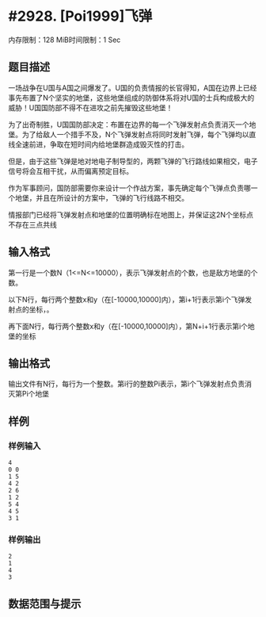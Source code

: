 # #2928. [Poi1999]飞弹

内存限制：128 MiB时间限制：1 Sec

## 题目描述

一场战争在U国与A国之间爆发了。U国的负责情报的长官得知，A国在边界上已经事先布置了N个坚实的地堡，这些地堡组成的防御体系将对U国的士兵构成极大的威胁！U国国防部不得不在进攻之前先摧毁这些地堡！

为了出奇制胜，U国国防部决定：布置在边界的每一个飞弹发射点负责消灭一个地堡。为了给敌人一个措手不及，N个飞弹发射点将同时发射飞弹，每个飞弹均以直线全速前进，争取在短时间内给地堡群造成毁灭性的打击。

但是，由于这些飞弹是地对地电子制导型的，两颗飞弹的飞行路线如果相交，电子信号将会互相干扰，从而偏离预定目标。

作为军事顾问，国防部需要你来设计一个作战方案，事先确定每个飞弹点负责哪一个地堡，并且在所设计的方案中，飞弹的飞行线路不相交。

情报部门已经将飞弹发射点和地堡的位置明确标在地图上，并保证这2N个坐标点不存在三点共线

## 输入格式

第一行是一个数N（1<=N<=10000），表示飞弹发射点的个数，也是敌方地堡的个数。

以下N行，每行两个整数x和y（在[-10000,10000]内），第i+1行表示第i个飞弹发射点的坐标，。

再下面N行，每行两个整数x和y（在[-10000,10000]内），第N+i+1行表示第i个地堡的坐标

## 输出格式

输出文件有N行，每行为一个整数。第i行的整数Pi表示，第i个飞弹发射点负责消灭第Pi个地堡

## 样例

### 样例输入

    
    4
    0 0
    1 5
    4 2
    2 6
    1 2
    5 4
    4 5
    3 1
    

### 样例输出

    
    2
    1
    4
    3
    

## 数据范围与提示
